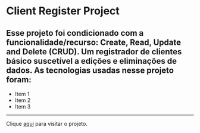 # Client Register Project
## Esse projeto foi condicionado com a funcionalidade/recurso: Create, Read, Update and Delete (CRUD). Um registrador de clientes básico suscetível a edições e eliminações de dados. As tecnologias usadas nesse projeto foram:

- Item 1
- Item 2
- Item 3
---
Clique [aqui](http://www.meusite.com) para visitar o projeto.
